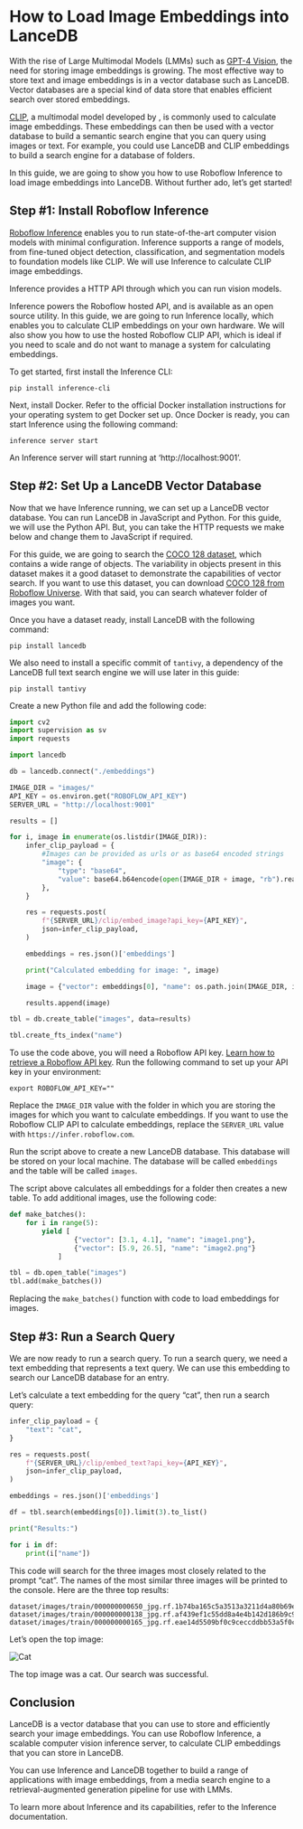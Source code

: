 # How to Load Image Embeddings into LanceDB

With the rise of Large Multimodal Models (LMMs) such as [GPT-4 Vision](https://blog.roboflow.com/gpt-4-vision/), the need for storing image embeddings is growing. The most effective way to store text and image embeddings is in a vector database such as LanceDB. Vector databases are a special kind of data store that enables efficient search over stored embeddings. 

[CLIP](https://blog.roboflow.com/-clip/), a multimodal model developed by , is commonly used to calculate image embeddings. These embeddings can then be used with a vector database to build a semantic search engine that you can query using images or text. For example, you could use LanceDB and CLIP embeddings to build a search engine for a database of folders.

In this guide, we are going to show you how to use Roboflow Inference to load image embeddings into LanceDB. Without further ado, let’s get started!

## Step #1: Install Roboflow Inference

[Roboflow Inference](https://inference.roboflow.com) enables you to run state-of-the-art computer vision models with minimal configuration. Inference supports a range of models, from fine-tuned object detection, classification, and segmentation models to foundation models like CLIP. We will use Inference to calculate CLIP image embeddings.

Inference provides a HTTP API through which you can run vision models.

Inference powers the Roboflow hosted API, and is available as an open source utility. In this guide, we are going to run Inference locally, which enables you to calculate CLIP embeddings on your own hardware. We will also show you how to use the hosted Roboflow CLIP API, which is ideal if you need to scale and do not want to manage a system for calculating embeddings.

To get started, first install the Inference CLI:

```
pip install inference-cli
```

Next, install Docker. Refer to the official Docker installation instructions for your operating system to get Docker set up. Once Docker is ready, you can start Inference using the following command:

```
inference server start
```

An Inference server will start running at ‘http://localhost:9001’.

## Step #2: Set Up a LanceDB Vector Database

Now that we have Inference running, we can set up a LanceDB vector database. You can run LanceDB in JavaScript and Python. For this guide, we will use the Python API. But, you can take the HTTP requests we make below and change them to JavaScript if required.

For this guide, we are going to search the [COCO 128 dataset](https://universe.roboflow.com/team-roboflow/coco-128), which contains a wide range of objects. The variability in objects present in this dataset makes it a good dataset to demonstrate the capabilities of vector search. If you want to use this dataset, you can download [COCO 128 from Roboflow Universe](https://universe.roboflow.com/team-roboflow/coco-128). With that said, you can search whatever folder of images you want.

Once you have a dataset ready, install LanceDB with the following command:

```
pip install lancedb
```

We also need to install a specific commit of `tantivy`, a dependency of the LanceDB full text search engine we will use later in this guide:

```
pip install tantivy
```

Create a new Python file and add the following code:

```python
import cv2
import supervision as sv
import requests

import lancedb

db = lancedb.connect("./embeddings")

IMAGE_DIR = "images/"
API_KEY = os.environ.get("ROBOFLOW_API_KEY")
SERVER_URL = "http://localhost:9001"

results = []

for i, image in enumerate(os.listdir(IMAGE_DIR)):
    infer_clip_payload = {
        #Images can be provided as urls or as base64 encoded strings
        "image": {
            "type": "base64",
            "value": base64.b64encode(open(IMAGE_DIR + image, "rb").read()).decode("utf-8"),
        },
    }

    res = requests.post(
        f"{SERVER_URL}/clip/embed_image?api_key={API_KEY}",
        json=infer_clip_payload,
    )

    embeddings = res.json()['embeddings']

    print("Calculated embedding for image: ", image)

    image = {"vector": embeddings[0], "name": os.path.join(IMAGE_DIR, image)}

    results.append(image)

tbl = db.create_table("images", data=results)

tbl.create_fts_index("name")
```

To use the code above, you will need a Roboflow API key. [Learn how to retrieve a Roboflow API key](https://docs.roboflow.com/api-reference/authentication#retrieve-an-api-key). Run the following command to set up your API key in your environment:

```
export ROBOFLOW_API_KEY=""
```

Replace the `IMAGE_DIR` value with the folder in which you are storing the images for which you want to calculate embeddings. If you want to use the Roboflow CLIP API to calculate embeddings, replace the `SERVER_URL` value with `https://infer.roboflow.com`.

Run the script above to create a new LanceDB database. This database will be stored on your local machine. The database will be called `embeddings` and the table will be called `images`.

The script above calculates all embeddings for a folder then creates a new table. To add additional images, use the following code:

```python
def make_batches():
    for i in range(5):
        yield [
                {"vector": [3.1, 4.1], "name": "image1.png"},
                {"vector": [5.9, 26.5], "name": "image2.png"}
            ]

tbl = db.open_table("images")
tbl.add(make_batches())
```

Replacing the `make_batches()` function with code to load embeddings for images.

## Step #3: Run a Search Query

We are now ready to run a search query. To run a search query, we need a text embedding that represents a text query. We can use this embedding to search our LanceDB database for an entry.

Let’s calculate a text embedding for the query “cat”, then run a search query:

```python
infer_clip_payload = {
    "text": "cat",
}

res = requests.post(
    f"{SERVER_URL}/clip/embed_text?api_key={API_KEY}",
    json=infer_clip_payload,
)

embeddings = res.json()['embeddings']

df = tbl.search(embeddings[0]).limit(3).to_list()

print("Results:")

for i in df:
    print(i["name"])
```

This code will search for the three images most closely related to the prompt “cat”. The names of the most similar three images will be printed to the console. Here are the three top results:

```
dataset/images/train/000000000650_jpg.rf.1b74ba165c5a3513a3211d4a80b69e1c.jpg
dataset/images/train/000000000138_jpg.rf.af439ef1c55dd8a4e4b142d186b9c957.jpg
dataset/images/train/000000000165_jpg.rf.eae14d5509bf0c9ceccddbb53a5f0c66.jpg
```

Let’s open the top image:

![Cat](https://media.roboflow.com/cat_lancedb.jpg)

The top image was a cat. Our search was successful.

## Conclusion

LanceDB is a vector database that you can use to store and efficiently search your image embeddings. You can use Roboflow Inference, a scalable computer vision inference server, to calculate CLIP embeddings that you can store in LanceDB.

You can use Inference and LanceDB together to build a range of applications with image embeddings, from a media search engine to a retrieval-augmented generation pipeline for use with LMMs.

To learn more about Inference and its capabilities, refer to the Inference documentation.